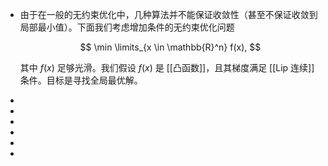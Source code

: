 - 由于在一般的无约束优化中，几种算法并不能保证收敛性（甚至不保证收敛到局部最小值）。下面我们考虑增加条件的无约束优化问题
  
  $$ \min \limits_{x \in \mathbb{R}^n} f(x), $$
  
  其中 $f(x)$ 足够光滑。我们假设 $f(x)$ 是 [[凸函数]]，且其梯度满足 [[Lip 连续]] 条件。目标是寻找全局最优解。
-
-
-
-
-
-
